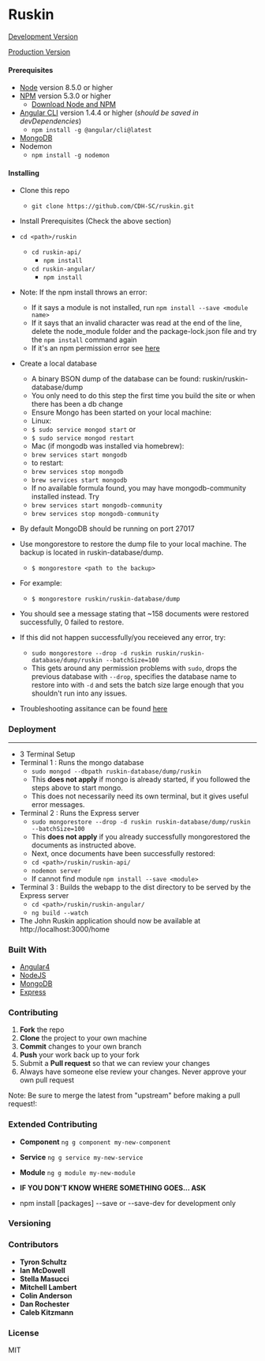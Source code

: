 # Ruskin
[Development Version](https://ruskin.dev.cdhsc.org/home)

[Production Version](https://ruskindigitalarchive.cdhsc.org)

#### Prerequisites
* [Node](https://nodejs.org/en/) version 8.5.0 or higher
* [NPM](https://www.npmjs.com/) version 5.3.0 or higher
  * [Download Node and NPM](https://nodejs.org/en/)
* [Angular CLI](https://cli.angular.io/) version 1.4.4 or higher (*should be saved in devDependencies*)
  * ```npm install -g @angular/cli@latest```
* [MongoDB](https://docs.mongodb.com/getting-started/shell/installation/)
* Nodemon
  * ```npm install -g nodemon```

#### Installing
* Clone this repo
  * ```git clone https://github.com/CDH-SC/ruskin.git```
* Install Prerequisites (Check the above section)
* ```cd <path>/ruskin```
  * ```cd ruskin-api/```
    * ```npm install```
  * ```cd ruskin-angular/```
    * ```npm install```
* Note: If the npm install throws an error:
  * If it says a module is not installed, run ```npm install --save <module name>```
  * If it says that an invalid character was read at the end of the line, delete the node_module folder and the package-lock.json file and try the ```npm install``` command again
  * If it's an npm permission error see [here](https://docs.npmjs.com/getting-started/fixing-npm-permissions)


* Create a local database
  * A binary BSON dump of the database can be found: ruskin/ruskin-database/dump
  * You only need to do this step the first time you build the site or when there has been a db change
  * Ensure Mongo has been started on your local machine:
   * Linux:
    * ```$ sudo service mongod start```
  or
    * ```$ sudo service mongod restart```
   * Mac (if mongodb was installed via homebrew):
    * ```brew services start mongodb```
    * to restart:
     * ```brew services stop mongodb```
     * ```brew services start mongodb```
    * If no available formula found, you may have mongodb-community installed instead. Try
     * ```brew services start mongodb-community```
     * ```brew services stop mongodb-community```
* By default MongoDB should be running on port 27017
* Use mongorestore to restore the dump file to your local machine. The backup is located in ruskin-database/dump.
  * ```$ mongorestore <path to the backup>```
* For example:
  * ```$ mongorestore ruskin/ruskin-database/dump```
* You should see a message stating that ~158 documents were restored successfully, 0 failed to restore.
* If this did not happen successfully/you receieved any error, try:
  * ```sudo mongorestore --drop -d ruskin ruskin/ruskin-database/dump/ruskin --batchSize=100```
  * This gets around any permission problems with ```sudo```, drops the previous database with ```--drop```, specifies the database name to restore into with ```-d``` and sets the batch size large enough that you shouldn't run into any issues.
 * Troubleshooting assitance can be found [here](https://docs.mongodb.com/manual/tutorial/backup-and-restore-tools/)


### Deployment
---
* 3 Terminal Setup
* Terminal 1 : Runs the mongo database
  * ```sudo mongod --dbpath ruskin-database/dump/ruskin```
  * This **does not apply** if mongo is already started, if you followed the steps above to start mongo.
  * This does not necessarily need its own terminal, but it gives useful error messages.
* Terminal 2 : Runs the Express server
  * ```sudo mongorestore --drop -d ruskin ruskin-database/dump/ruskin --batchSize=100```
  * This **does not apply** if you already successfully mongorestored the documents as instructed above.
  * Next, once documents have been successfully restored:
  * ```cd <path>/ruskin/ruskin-api/```
  * ```nodemon server```
  * If cannot find module ```npm install --save <module>```
* Terminal 3 : Builds the webapp to the dist directory to be served by the Express server
  * ```cd <path>/ruskin/ruskin-angular/```
  * ```ng build --watch```
* The John Ruskin application should now be available at http://localhost:3000/home


### Built With
* [Angular4](https://angular.io/)
* [NodeJS](https://nodejs.org/en/)
* [MongoDB](https://www.mongodb.com/)
* [Express](https://expressjs.com/)

### Contributing
1. **Fork** the repo
2. **Clone** the project to your own machine
3. **Commit** changes to your own branch
4. **Push** your work back up to your fork
5. Submit a **Pull request** so that we can review your changes
6. Always have someone else review your changes. Never approve your own pull request

Note: Be sure to merge the latest from "upstream" before making a pull request!:

### Extended Contributing
* **Component**  ``` ng g component my-new-component ```
* **Service**  ``` ng g service my-new-service ```
* **Module**  ``` ng g module my-new-module ```
* **IF YOU DON'T KNOW WHERE SOMETHING GOES... ASK**

* npm install [packages] --save or --save-dev for development only

### Versioning

### Contributors
* **Tyron Schultz**
* **Ian McDowell**
* **Stella Masucci**
* **Mitchell Lambert**
* **Colin Anderson**
* **Dan Rochester**
* **Caleb Kitzmann**


### License
MIT
